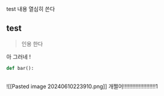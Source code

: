 test 내용 열심히 쓴다


## test

> 인용 한다

아 그러네 ! 

```python
def bar():
	
```

![[Pasted image 20240610223910.png]]
개쩔어!!!!!!!!!!!!!!!!!!!!!1